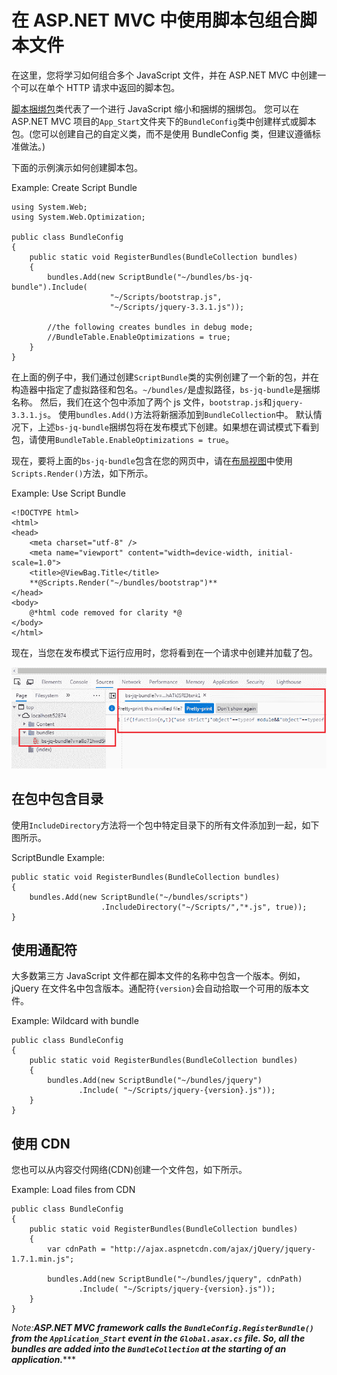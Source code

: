 # 在 ASP.NET MVC 中使用脚本包组合脚本文件



在这里，您将学习如何组合多个 JavaScript 文件，并在 ASP.NET MVC 中创建一个可以在单个 HTTP 请求中返回的脚本包。

[脚本捆绑包](https://docs.microsoft.com/en-us/previous-versions/aspnet/jj646584(v=vs.110))类代表了一个进行 JavaScript 缩小和捆绑的捆绑包。 您可以在 ASP.NET MVC 项目的`App_Start`文件夹下的`BundleConfig`类中创建样式或脚本包。(您可以创建自己的自定义类，而不是使用 BundleConfig 类，但建议遵循标准做法。)

下面的示例演示如何创建脚本包。

Example: Create Script Bundle 

```
using System.Web;
using System.Web.Optimization;

public class BundleConfig
{
    public static void RegisterBundles(BundleCollection bundles)
    {   
        bundles.Add(new ScriptBundle("~/bundles/bs-jq-bundle").Include(
                      "~/Scripts/bootstrap.js",
                      "~/Scripts/jquery-3.3.1.js"));

        //the following creates bundles in debug mode;
        //BundleTable.EnableOptimizations = true;
    }
} 
```

在上面的例子中，我们通过创建`ScriptBundle`类的实例创建了一个新的包，并在构造器中指定了虚拟路径和包名。`~/bundles/`是虚拟路径，`bs-jq-bundle`是捆绑名称。 然后，我们在这个包中添加了两个 js 文件，`bootstrap.js`和`jquery-3.3.1.js`。 使用`bundles.Add()`方法将新捆添加到`BundleCollection`中。 默认情况下，上述`bs-jq-bundle`捆绑包将在发布模式下创建。如果想在调试模式下看到包，请使用`BundleTable.EnableOptimizations = true`。

现在，要将上面的`bs-jq-bundle`包含在您的网页中，请在[布局视图](/mvc/layout-view-in-asp.net-mvc)中使用`Scripts.Render()`方法，如下所示。

Example: Use Script Bundle 

```
<!DOCTYPE html>
<html>
<head>
    <meta charset="utf-8" />
    <meta name="viewport" content="width=device-width, initial-scale=1.0">
    <title>@ViewBag.Title</title>
    **@Scripts.Render("~/bundles/bootstrap")**
</head>
<body>
    @*html code removed for clarity *@
</body>
</html> 
```

现在，当您在发布模式下运行应用时，您将看到在一个请求中创建并加载了包。

[![Load Bundles in Browser](img/235708ed15fe4dd49cc8768b73f75f17.png)](../../Content/images/mvc/script-bundle.png)

## 在包中包含目录

使用`IncludeDirectory`方法将一个包中特定目录下的所有文件添加到一起，如下图所示。

ScriptBundle Example: 

```
public static void RegisterBundles(BundleCollection bundles)
{            
    bundles.Add(new ScriptBundle("~/bundles/scripts")
                    .IncludeDirectory("~/Scripts/","*.js", true));
} 
```

## 使用通配符

大多数第三方 JavaScript 文件都在脚本文件的名称中包含一个版本。例如，jQuery 在文件名中包含版本。通配符`{version}`会自动拾取一个可用的版本文件。

Example: Wildcard with bundle 

```
public class BundleConfig
{
    public static void RegisterBundles(BundleCollection bundles)
    {            
        bundles.Add(new ScriptBundle("~/bundles/jquery")
               .Include( "~/Scripts/jquery-{version}.js"));
    }
} 
```

## 使用 CDN

您也可以从内容交付网络(CDN)创建一个文件包，如下所示。

Example: Load files from CDN 

```
public class BundleConfig
{
    public static void RegisterBundles(BundleCollection bundles)
    {            
        var cdnPath = "http://ajax.aspnetcdn.com/ajax/jQuery/jquery-1.7.1.min.js";

        bundles.Add(new ScriptBundle("~/bundles/jquery", cdnPath)
               .Include( "~/Scripts/jquery-{version}.js"));
    }
} 
```

*Note:**ASP.NET MVC framework calls the `BundleConfig.RegisterBundle()` from the `Application_Start` event in the `Global.asax.cs` file. So, all the bundles are added into the `BundleCollection` at the starting of an application.******